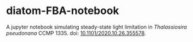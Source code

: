 # diatom-FBA-notebook
A jupyter notebook simulating steady-state light limitation in *Thalassiosira pseudonana* CCMP 1335. doi: [10.1101/2020.10.26.355578](https://doi.org/10.1101/2020.10.26.355578).
